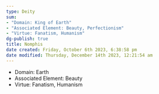 ```yaml
---
type: Deity
sum:
- "Domain: King of Earth"
- "Associated Element: Beauty, Perfectionism"
- "Virtue: Fanatism, Humanism"
dg-publish: true
title: Nomphis
date created: Friday, October 6th 2023, 6:38:58 pm
date modified: Thursday, December 14th 2023, 12:21:54 am
---
```


- Domain: Earth
- Associated Element: Beauty
- Virtue: Fanatism, Humanism 
